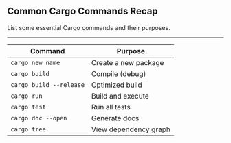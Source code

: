 ## Common Cargo Commands Recap

List some essential Cargo commands and their purposes.

---

| Command                 | Purpose               |
| ----------------------- | --------------------- |
| `cargo new name`        | Create a new package  |
| `cargo build`           | Compile (debug)       |
| `cargo build --release` | Optimized build       |
| `cargo run`             | Build and execute     |
| `cargo test`            | Run all tests         |
| `cargo doc --open`      | Generate docs         |
| `cargo tree`            | View dependency graph |

